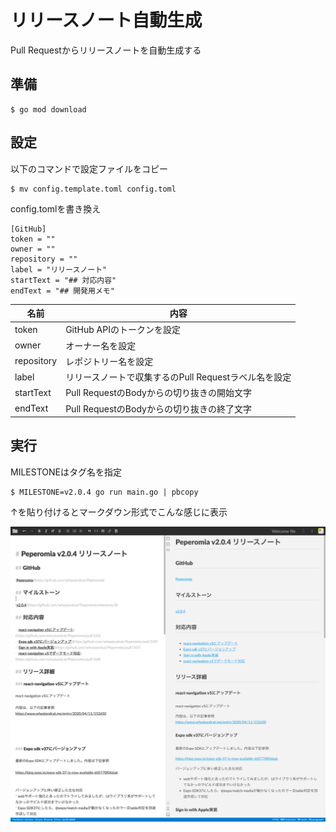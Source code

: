 # リリースノート自動生成

Pull Requestからリリースノートを自動生成する

## 準備

```
$ go mod download
```

## 設定

以下のコマンドで設定ファイルをコピー

```
$ mv config.template.toml config.toml 
```

config.tomlを書き換え

```
[GitHub]
token = ""
owner = ""
repository = ""
label = "リリースノート"
startText = "## 対応内容"
endText = "## 開発用メモ"
```



| 名前 | 内容 |
----|---- 
|  token  |  GitHub APIのトークンを設定  |
|  owner  |  オーナー名を設定  |
|  repository  |  レポジトリー名を設定  |
|  label  |  リリースノートで収集するのPull Requestラベル名を設定  |
|  startText  |  Pull RequestのBodyからの切り抜きの開始文字  |
|  endText  |  Pull RequestのBodyからの切り抜きの終了文字  |

## 実行

MILESTONEはタグ名を指定

```
$ MILESTONE=v2.0.4 go run main.go | pbcopy
```

↑を貼り付けるとマークダウン形式でこんな感じに表示

<img src="./doc/screen.png" width="800">